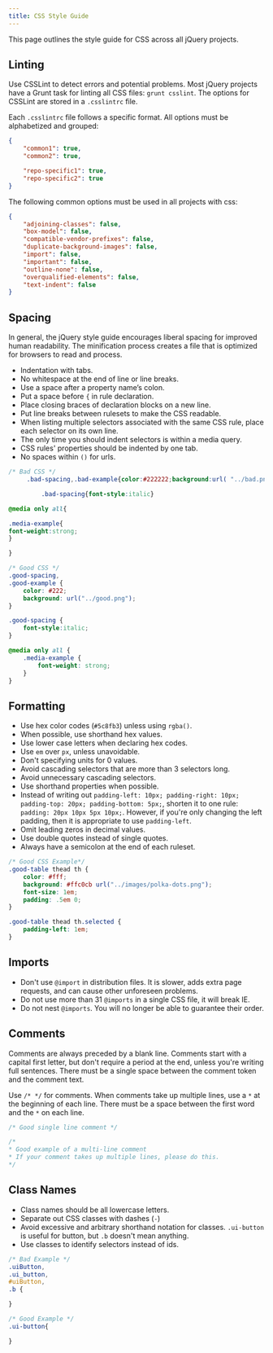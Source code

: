 ```yaml
---
title: CSS Style Guide
---
```


This page outlines the style guide for CSS across all jQuery projects.

## Linting

Use CSSLint to detect errors and potential problems. Most jQuery projects have a Grunt task for linting all CSS files: `grunt csslint`. The options for CSSLint are stored in a `.csslintrc` file.

Each `.csslintrc` file follows a specific format. All options must be alphabetized and grouped:

```json
{
	"common1": true,
	"common2": true,

	"repo-specific1": true,
	"repo-specific2": true
}
```

The following common options must be used in all projects with css:

```json
{
	"adjoining-classes": false,
	"box-model": false,
	"compatible-vendor-prefixes": false,
	"duplicate-background-images": false,
	"import": false,
	"important": false,
	"outline-none": false,
	"overqualified-elements": false,
	"text-indent": false
}
```

## Spacing

In general, the jQuery style guide encourages liberal spacing for improved human readability. The minification process creates a file that is optimized for browsers to read and process.

- Indentation with tabs.
- No whitespace at the end of line or line breaks.
- Use a space after a property name’s colon.
- Put a space before `{` in rule declaration.
- Place closing braces of declaration blocks on a new line.
- Put line breaks between rulesets to make the CSS readable.
- When listing multiple selectors associated with the same CSS rule, place each selector on its own line.
- The only time you should indent selectors is within a media query.
- CSS rules' properties should be indented by one tab.
- No spaces within `()` for urls.

```css
/* Bad CSS */
	 .bad-spacing,.bad-example{color:#222222;background:url( "../bad.png" );}

		 .bad-spacing{font-style:italic}

@media only all{

.media-example{
font-weight:strong;
}

}

/* Good CSS */
.good-spacing,
.good-example {
	color: #222;
	background: url("../good.png");
}

.good-spacing {
	font-style:italic;
}

@media only all {
	.media-example {
		font-weight: strong;
	}
}
```

## Formatting

 - Use hex color codes (`#5c8fb3`) unless using `rgba()`.
 - When possible, use shorthand hex values.
 - Use lower case letters when declaring hex codes.
 - Use `em` over `px`, unless unavoidable.
 - Don't specifying units for 0 values.
 - Avoid cascading selectors that are more than 3 selectors long.
 - Avoid unnecessary cascading selectors.
 - Use shorthand properties when possible. 
  - Instead of writing out `padding-left: 10px; padding-right: 10px; padding-top: 20px; padding-bottom: 5px;`, shorten it to one rule: `padding: 20px 10px 5px 10px;`. However, if you're only changing the left padding, then it is appropriate to use `padding-left`. 
 - Omit leading zeros in decimal values.
 - Use double quotes instead of single quotes.
 - Always have a semicolon at the end of each ruleset.


```css
/* Good CSS Example*/
.good-table thead th {
	color: #fff;
	background: #ffc0cb url("../images/polka-dots.png");
	font-size: 1em;
	padding: .5em 0;
}

.good-table thead th.selected {
	padding-left: 1em;
}
```

## Imports

- Don't use `@import` in distribution files. It is slower, adds extra page requests, and can cause other unforeseen problems.
- Do not use more than 31 `@imports` in a single CSS file, it will break IE.
- Do not nest `@imports`. You will no longer be able to guarantee their order.

## Comments

Comments are always preceded by a blank line. Comments start with a capital first letter, but don't require a period at the end, unless you're writing full sentences. There must be a single space between the comment token and the comment text.

Use `/* */` for comments. When comments take up multiple lines, use a `*` at the beginning of each line. There must be a space between the first word and the `*` on each line.

```css
/* Good single line comment */

/*
* Good example of a multi-line comment
* If your comment takes up multiple lines, please do this.
*/
```

## Class Names

- Class names should be all lowercase letters.
- Separate out CSS classes with dashes (`-`)
- Avoid excessive and arbitrary shorthand notation for classes. `.ui-button` is useful for button, but `.b` doesn't mean anything.
- Use classes to identify selectors instead of ids.

```css
/* Bad Example */
.uiButton,
.ui_button,
#uiButton,
.b {

}

/* Good Example */
.ui-button{

}
```

